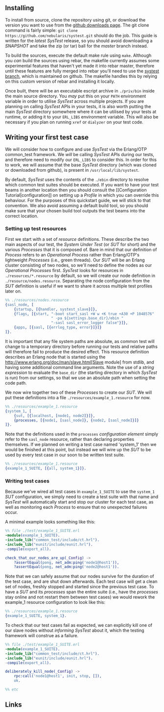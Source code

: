 ## Installing

To install from source, clone the repository using git, or download the version
you want to use from the [github downloads page][downloads]. The git clone
command is fairly simple: `git clone https://github.com/nebularis/systest.git`
should do the job. This guide is written for the _latest_ *SysTest* release, so
you should avoid downloading a _SNAPSHOT_ and take the zip (or tar) ball for
the _master_ branch instead.

To build the sources, execute the default make rule using `make`.
Although you *can* build the sources using rebar, the makefile currently assumes
some experimental features that haven't yet made it into rebar master, therefore
until these features are fully merged into rebar you'll need to use the
[systest branch][systest-rebar], which is maintained on github. The makefile
handles this by relying on this custom version of rebar and installing it
locally.

Once built, there will be an executable escript archive in `./priv/bin` inside
the main source directory. You *may* put this on your `PATH` environment
variable in order to utilise *SysTest* across multiple projects. If you are
planning on calling *SysTest* APIs in your tests, it is also worth putting the
main *SysTest* directory somewhere where it can be utilised by your tests at
runtime, or adding it to your `ERL_LIBS` environment variable. This will also
be necessary if you plan on running `xref` or `dialyzer` on your test code.

## Writing your first test case

We will consider how to configure and use *SysTest* via the Erlang/OTP
common_test framework. We *will* be calling *SysTest* APIs during our tests,
and therefore need to modify our `ERL_LIBS` to consider this. In order for this
to work, we will assume that the base *SysTest* directory (which was cloned or
downloaded from github), is present in `/usr/local/lib/systest`.

By default, *SysTest* uses the contents of the `./ebin` directory to resolve
which common test suites should be executed. If you want to have your test
beams in another location then you should consult the
[[Configuration Tutorial|configuration]] on setting up a *Profile* in which you
can override this behaviour. For the purposes of this quickstart guide, we will
stick to that convention. We also avoid assuming a default build tool, so you
should make sure that your chosen build tool outputs the test beams into the
correct location.

### Setting up test resources

First we start with a set of _resource_ definitions. These describe the two main
aspects of our test, the *System Under Test* (or _SUT_ for short) and the
various *Processes* that it is composed of. Bare in mind that our definition of
*Process* refers to an _Operational Process_ rather than Erlang/OTP's
lightweight _Processes_ (i.e., green threads). Our *SUT* will be an Erlang
cluster consisting of two nodes, so we'll need to define the nodes as our
_Operational Processes_ first. *SysTest* looks for resources in
`./resources/*.resource` by default, so we will create our node definition in
`./resource/nodes.resource`. Separating the node configuration from the *SUT*
definition is useful if we want to share it across multiple test profiles later
on.

```erlang
%% ./resources/nodes.resource
{sasl_node, [
    {startup, [{handler, systest_slave}]},
    {flags, [{start, "-boot start_sasl +W w +K true +A30 +P 1048576"
                     " -pa ${settings.base_dir}/ebin "
                     "-sasl sasl_error_logger false"}]},
    {apps, [{sasl, [{errlog_type, error}]}]}
]}.
```

It is important that any file system paths are absolute, as common test will
change to a temporary directory before running our tests and relative paths will
therefore fail to produce the desired effect. This resource definition describes
an Erlang node that is started using the
http://www.erlang.org/doc/man/slave.html[Slave module] from stdlib, and having
some additional command line arguments. Note the use of a _string expression_ to
evaluate the `base_dir` (the starting directory in which *SysTest* is run) from
our settings, so that we use an absolute path when setting the code path.

We now wire together two of these _Processes_ to create our *SUT*. We will put
these definitions into a file `./resources/example_1.resource` for now.

```erlang
%% ./resources/example_1.resource
{system_1, [
    {sut, [{localhost, [node1, node2]}]},
    {processes, [{node1, [sasl_node]}, {node2, [sasl_node]}]}
]}.
```

Note that the definitions used in the `processes` _configuration element_ simply
refer to the `sasl_node` resource, rather than declaring properties themselves.
If we planned on writing a test case named 'system_1' then we would be finished
at this point, but instead we will wire up the *SUT* to be used by every test
case in our soon to be written test suite.

```erlang
%% ./resources/example_1.resource
{example_1_SUITE, [{all, system_1}]}.
```

### Writing test cases

Because we've wired all test cases in `example_1_SUITE` to use the `system_1`
*SUT* configuration, we simply need to create a test suite with that name and
*SysTest* will automatically start and stop our cluster for each test case, as
well as monitoring each *Process* to ensure that no unexpected failures occur.

A minimal example looks something like this:

```erlang
%% file ./test/example_1_SUITE.erl
-module(example_1_SUITE).
-include_lib("common_test/include/ct.hrl").
-include_lib("eunit/include/eunit.hrl").
-compile(export_all).

check_that_our_nodes_are_up(_Config) ->
    ?assertEqual(pong, net_adm:ping('node1@host1')),
    ?assertEqual(pong, net_adm:ping('node2@host1')).
```

Note that we can safely assume that our nodes survive for the duration of the
test case, and are shut down afterwards. Each test case will get a clean set of
nodes, freshly stopped and started since the previous test case. To have a *SUT*
and its _processes_  span the entire suite (i.e., have the _processes_ stay
online and not restart them between test cases) we would rework the example_1
resource configuration to look like this:

```erlang
%% ./resources/example_1.resource
{example_1_SUITE, system_1}.
```

To check that our test cases fail as expected, we can explicitly kill one of our
slave nodes without _informing_ *SysTest* about it, which the testing framework
will construe as a failure.

```erlang
%% file ./test/example_1_SUITE.erl
-module(example_1_SUITE).
-include_lib("common_test/include/ct.hrl").
-include_lib("eunit/include/eunit.hrl").
-compile(export_all).

deliberately_kill_node(_Config) ->
    rpc:call('node1@host1', init, stop, []),
    ok.

%% etc
```

## Links

[wiki]: https://github.com/nebularis/systest/wiki
[downloads]: https://github.com/nebularis/systest/downloads
[systest-rebar]: https://github.com/hyperthunk/rebar/branches/systest
